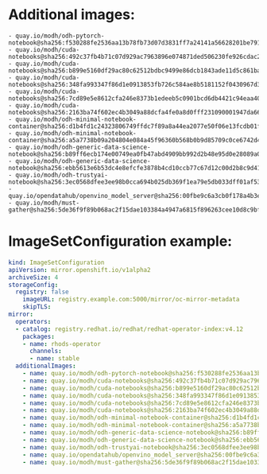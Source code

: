 # Additional images:
    - quay.io/modh/odh-pytorch-notebook@sha256:f530288fe2536aa13b78fb73d07d3831ff7a24141a56628201be79192566e69f
    - quay.io/modh/cuda-notebooks@sha256:492c37fb4b71c07d929ac7963896e074871ded506230fe926cdac21eb1ab9db8
    - quay.io/modh/cuda-notebooks@sha256:b899e5160df29ac80c62512bdbc9499e86dcb1843ade11d5c861ba6f2c41cb37
    - quay.io/modh/cuda-notebooks@sha256:348fa993347f86d1e0913853fb726c584ae8b5181152f0430967d380d68d804f
    - quay.io/modh/cuda-notebooks@sha256:7cd89e5e8612cfa246e8373b1edeeb5c0901bcd6db4421c94eaa40a1589dcd42
    - quay.io/modh/cuda-notebooks@sha256:2163ba74f602ec4b3049a88dcfa4fe0a8d0fff231090001947da66ef8e75ab9a
    - quay.io/modh/odh-minimal-notebook-container@sha256:d1b4fd1c24323806749ffdc7f89a8a44ea2077e50f06e13fcdb01fbd94e6cb64
    - quay.io/modh/odh-minimal-notebook-container@sha256:a5a7738b09a204804e084a45f96360b568b0b9d85709c0ce6742d440ff917183
    - quay.io/modh/odh-generic-data-science-notebook@sha256:b89ff6ecb174e00749ea0fb47abd4909bb992d2b48e95d0e28089a0d7fd83100
    - quay.io/modh/odh-generic-data-science-notebook@sha256:ebb5613e6b53dc4e8efcfe3878b4cd10ccb77c67d12c00d2b8c9d41aeffd7df5
    - quay.io/modh/odh-trustyai-notebook@sha256:3ec0568dfee3ee98b0cca694b025db369f1ea79e5db033dff01af53826c44a97
    - quay.io/opendatahub/openvino_model_server@sha256:00fbe9c6a3cb0f178a4b3e13e2351aa1f8b38455c519360f5197bbab4ac46579
    - quay.io/modh/must-gather@sha256:5de36f9f89b068ac2f15dae103384a4947a6815f896263cee10d8c9bf24dc219

# ImageSetConfiguration example:
```yaml
kind: ImageSetConfiguration
apiVersion: mirror.openshift.io/v1alpha2
archiveSize: 4
storageConfig:
  registry: false
    imageURL: registry.example.com:5000/mirror/oc-mirror-metadata
    skipTLS:                         
mirror:
  operators:
  - catalog: registry.redhat.io/redhat/redhat-operator-index:v4.12
    packages:
    - name: rhods-operator
      channels:
      - name: stable
  additionalImages:   
    - name: quay.io/modh/odh-pytorch-notebook@sha256:f530288fe2536aa13b78fb73d07d3831ff7a24141a56628201be79192566e69f
    - name: quay.io/modh/cuda-notebooks@sha256:492c37fb4b71c07d929ac7963896e074871ded506230fe926cdac21eb1ab9db8
    - name: quay.io/modh/cuda-notebooks@sha256:b899e5160df29ac80c62512bdbc9499e86dcb1843ade11d5c861ba6f2c41cb37
    - name: quay.io/modh/cuda-notebooks@sha256:348fa993347f86d1e0913853fb726c584ae8b5181152f0430967d380d68d804f
    - name: quay.io/modh/cuda-notebooks@sha256:7cd89e5e8612cfa246e8373b1edeeb5c0901bcd6db4421c94eaa40a1589dcd42
    - name: quay.io/modh/cuda-notebooks@sha256:2163ba74f602ec4b3049a88dcfa4fe0a8d0fff231090001947da66ef8e75ab9a
    - name: quay.io/modh/odh-minimal-notebook-container@sha256:d1b4fd1c24323806749ffdc7f89a8a44ea2077e50f06e13fcdb01fbd94e6cb64
    - name: quay.io/modh/odh-minimal-notebook-container@sha256:a5a7738b09a204804e084a45f96360b568b0b9d85709c0ce6742d440ff917183
    - name: quay.io/modh/odh-generic-data-science-notebook@sha256:b89ff6ecb174e00749ea0fb47abd4909bb992d2b48e95d0e28089a0d7fd83100
    - name: quay.io/modh/odh-generic-data-science-notebook@sha256:ebb5613e6b53dc4e8efcfe3878b4cd10ccb77c67d12c00d2b8c9d41aeffd7df5
    - name: quay.io/modh/odh-trustyai-notebook@sha256:3ec0568dfee3ee98b0cca694b025db369f1ea79e5db033dff01af53826c44a97
    - name: quay.io/opendatahub/openvino_model_server@sha256:00fbe9c6a3cb0f178a4b3e13e2351aa1f8b38455c519360f5197bbab4ac46579
    - name: quay.io/modh/must-gather@sha256:5de36f9f89b068ac2f15dae103384a4947a6815f896263cee10d8c9bf24dc219
```
